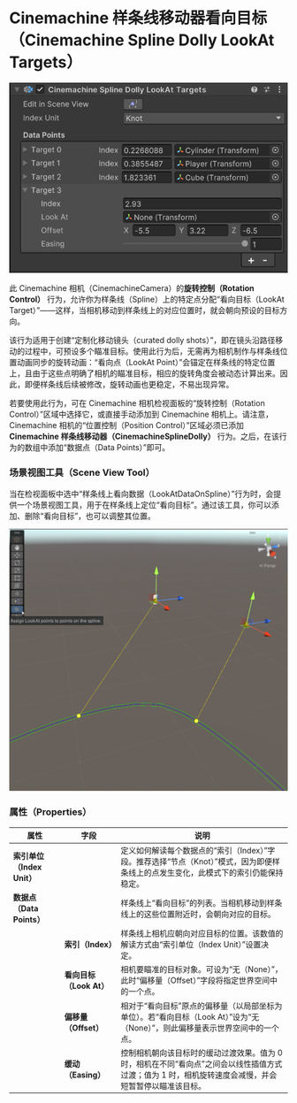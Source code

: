 # Cinemachine 样条线移动器看向目标（Cinemachine Spline Dolly LookAt Targets）

![样条线移动器看向目标检视面板](images/SplineDollyLookAtTargetsInspector.png)

此 Cinemachine 相机（CinemachineCamera）的**旋转控制（Rotation Control）** 行为，允许你为样条线（Spline）上的特定点分配“看向目标（LookAt Target）”——这样，当相机移动到样条线上的对应位置时，就会朝向预设的目标方向。

该行为适用于创建“定制化移动镜头（curated dolly shots）”，即在镜头沿路径移动的过程中，可预设多个瞄准目标。使用此行为后，无需再为相机制作与样条线位置动画同步的旋转动画：“看向点（LookAt Point）”会锚定在样条线的特定位置上，且由于这些点明确了相机的瞄准目标，相应的旋转角度会被动态计算出来。因此，即便样条线后续被修改，旋转动画也更稳定，不易出现异常。

若要使用此行为，可在 Cinemachine 相机检视面板的“旋转控制（Rotation Control）”区域中选择它，或直接手动添加到 Cinemachine 相机上。请注意，Cinemachine 相机的“位置控制（Position Control）”区域必须已添加 **Cinemachine 样条线移动器（CinemachineSplineDolly）** 行为。之后，在该行为的数组中添加“数据点（Data Points）”即可。


### 场景视图工具（Scene View Tool）
当在检视面板中选中“样条线上看向数据（LookAtDataOnSpline）”行为时，会提供一个场景视图工具，用于在样条线上定位“看向目标”。通过该工具，你可以添加、删除“看向目标”，也可以调整其位置。

![样条线移动器看向目标工具](images/CinemachineSplineDollyLookAtTargetsTool.png)


### 属性（Properties）

| 属性 | 字段 | 说明 |
| --- | --- | --- |
| **索引单位（Index Unit）** |  | 定义如何解读每个数据点的“索引（Index）”字段。推荐选择“节点（Knot）”模式，因为即便样条线上的点发生变化，此模式下的索引仍能保持稳定。 |
| **数据点（Data Points）** |  | 样条线上“看向目标”的列表。当相机移动到样条线上的这些位置附近时，会朝向对应的目标。 |
| | **索引（Index）** | 样条线上相机应朝向对应目标的位置。该数值的解读方式由“索引单位（Index Unit）”设置决定。 |
| | **看向目标（Look At）** | 相机要瞄准的目标对象。可设为“无（None）”，此时“偏移量（Offset）”字段将指定世界空间中的一个点。 |
| | **偏移量（Offset）** | 相对于“看向目标”原点的偏移量（以局部坐标为单位）。若“看向目标（Look At）”设为“无（None）”，则此偏移量表示世界空间中的一个点。 |
| | **缓动（Easing）** | 控制相机朝向该目标时的缓动过渡效果。值为 0 时，相机在不同“看向点”之间会以线性插值方式过渡；值为 1 时，相机旋转速度会减慢，并会短暂暂停以瞄准该目标。 |